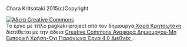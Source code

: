 
Chara Kritsotaki 2015(c)Copyright

<a rel="license" href="http://creativecommons.org/licenses/by-nc-nd/4.0/"><img alt="Άδεια Creative Commons" style="border-width:0" src="https://i.creativecommons.org/l/by-nc-nd/4.0/88x31.png" /></a><br />Το έργο με τίτλο <span xmlns:dct="http://purl.org/dc/terms/" href="http://purl.org/dc/dcmitype/Dataset" property="dct:title" rel="dct:type">pagkaki-project</span> από τον δημιουργό<a xmlns:cc="http://creativecommons.org/ns#" href="https://github.com/ellak-monades-aristeias/pagkaki-project" property="cc:attributionName" rel="cc:attributionURL"> Χαρά Κρητσωτάκη</a> διατίθεται με την άδεια <a rel="license" href="http://creativecommons.org/licenses/by-nc-nd/4.0/">Creative Commons Αναφορά Δημιουργού-Μη Εμπορική Χρήση-Όχι Παράγωγα Έργα 4.0 Διεθνές </a>.
